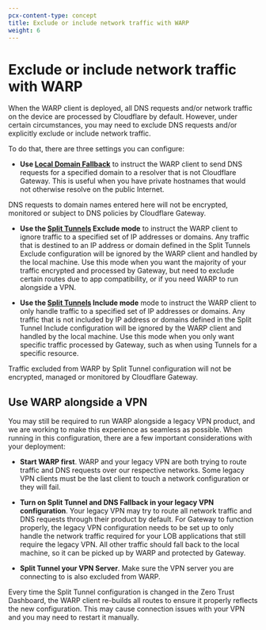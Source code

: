 ```yaml
---
pcx-content-type: concept
title: Exclude or include network traffic with WARP
weight: 6
---
```


# Exclude or include network traffic with WARP

When the WARP client is deployed, all DNS requests and/or network traffic on the device are processed by Cloudflare by default. However, under certain circumstances, you may need to exclude DNS requests and/or explicitly exclude or include network traffic.

To do that, there are three settings you can configure:

*   **Use [Local Domain Fallback](/cloudflare-one/connections/connect-devices/warp/exclude-traffic/local-domains/)** to instruct the WARP client to send DNS requests for a specified domain to a resolver that is not Cloudflare Gateway. This is useful when you have private hostnames that would not otherwise resolve on the public Internet.

<Aside type="warning">

DNS requests to domain names entered here will not be encrypted, monitored or subject to DNS policies by Cloudflare Gateway.

</Aside>

*   **Use the [Split Tunnels](/cloudflare-one/connections/connect-devices/warp/exclude-traffic/split-tunnels/) Exclude mode** to instruct the WARP client to ignore traffic to a specified set of IP addresses or domains. Any traffic that is destined to an IP address or domain defined in the Split Tunnels Exclude configuration will be ignored by the WARP client and handled by the local machine. Use this mode when you want the majority of your traffic encrypted and processed by Gateway, but need to exclude certain routes due to app compatibility, or if you need WARP to run alongside a VPN.

*   **Use the [Split Tunnels](/cloudflare-one/connections/connect-devices/warp/exclude-traffic/split-tunnels/) Include mode** mode to instruct the WARP client to only handle traffic to a specified set of IP addresses or domains. Any traffic that is not included by IP address or domains defined in the Split Tunnel Include configuration will be ignored by the WARP client and handled by the local machine. Use this mode when you only want specific traffic processed by Gateway, such as when using Tunnels for a specific resource.

<Aside type="warning">

Traffic excluded from WARP by Split Tunnel configuration will not be encrypted, managed or monitored by Cloudflare Gateway.

</Aside>

## Use WARP alongside a VPN

You may still be required to run WARP alongside a legacy VPN product, and we are working to make this experience as seamless as possible. When running in this configuration, there are a few important considerations with your deployment:

*   **Start WARP first**. WARP and your legacy VPN are both trying to route traffic and DNS requests over our respective networks. Some legacy VPN clients must be the last client to touch a network configuration or they will fail.

*   **Turn on Split Tunnel and DNS Fallback in your legacy VPN configuration**. Your legacy VPN may try to route all network traffic and DNS requests through their product by default. For Gateway to function properly, the legacy VPN configuration needs to be set up to only handle the network traffic required for your LOB applications that still require the legacy VPN. All other traffic should fall back to the local machine, so it can be picked up by WARP and protected by Gateway.

*   **Split Tunnel your VPN Server**. Make sure the VPN server you are connecting to is also excluded from WARP.

<Aside type='note'>

Every time the Split Tunnel configuration is changed in the Zero Trust Dashboard, the WARP client re-builds all routes to ensure it properly reflects the new configuration. This may cause connection issues with your VPN and you may need to restart it manually.

</Aside>
